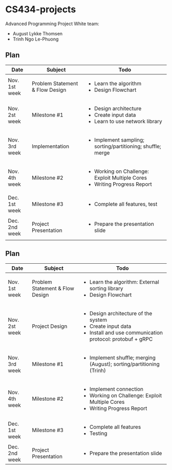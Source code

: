 # CS434-projects
Advanced Programming Project 
White team:
- August Lykke Thomsen
- Trinh Ngo Le-Phuong

## Plan 

| Date | Subject | Todo |
|---|---|---|
| Nov. 1st week | Problem Statement & Flow Design  | <ul><li>Learn the algorithm</li><li>Design Flowchart</li></ul> |
| Nov. 2st week | Milestone #1 | <ul><li>Design architecture</li><li> Create input data</li><li>Learn to use network library</li></ul> |
| Nov. 3rd week | Implementation | <ul><li>Implement sampling; sorting/partitioning; shuffle; merge</li></ul>
| Nov. 4th week | Milestone #2 | <ul><li>Working on Challenge: Exploit Multiple Cores</li><li>Writing Progress Report</li></ul>|
| Dec. 1st week | Milestone #3 | <ul><li> Complete all features, test </li></ul> |
| Dec. 2nd week | Project Presentation | <ul><li>Prepare the presentation slide</li></ul> ||


## Plan 

| Date | Subject | Todo |
|---|---|---|
| Nov. 1st week | Problem Statement & Flow Design  | <ul><li>Learn the algorithm: External sorting library</li><li>Design Flowchart</li></ul> |
| Nov. 2st week | Project Design | <ul><li>Design architecture of the system</li><li> Create input data</li><li>Install and use communication protocol: protobuf + gRPC</li></ul> |
| Nov. 3rd week | Milestone #1 | <ul><li>Implement shuffle; merging (August); sorting/partitioning (Trinh) </li></ul>
| Nov. 4th week | Milestone #2 | <ul><li>Implement connection </li><li>Working on Challenge: Exploit Multiple Cores</li><li>Writing Progress Report</li></ul>|
| Dec. 1st week | Milestone #3 | <ul><li> Complete all features </li><li> Testing </li></ul> |
| Dec. 2nd week | Project Presentation | <ul><li>Prepare the presentation slide</li></ul> ||
